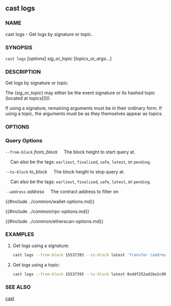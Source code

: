 ## cast logs

### NAME

cast logs - Get logs by signature or topic.

### SYNOPSIS

``cast logs`` [*options*] *sig_or_topic* [*topics_or_args...*]


### DESCRIPTION

Get logs by signature or topic.

The (*sig_or_topic*) may either be the event signature or its hashed topic (located at topics[0]).

If using a signature, remaining arguments must be in their ordinary form. If using a topic, the arguments must be as they themselves appear as topics.

### OPTIONS

### Query Options

`--from-block` *from_block*
&nbsp;&nbsp;&nbsp;&nbsp;The block height to start query at.

&nbsp;&nbsp;&nbsp;&nbsp;Can also be the tags: `earliest`, `finalized`, `safe`, `latest`, or `pending`.

`--to-block` *to_block*
&nbsp;&nbsp;&nbsp;&nbsp;The block height to stop query at.

&nbsp;&nbsp;&nbsp;&nbsp;Can also be the tags: `earliest`, `finalized`, `safe`, `latest`, or `pending`.

`--address` *address*
&nbsp;&nbsp;&nbsp;&nbsp;The contract address to filter on

{{#include ../common/wallet-options.md}}

{{#include ../common/rpc-options.md}}

{{#include ../common/etherscan-options.md}}

### EXAMPLES

1. Get logs using a signature:
    ```sh
    cast logs --from-block 15537393 --to-block latest 'Transfer (address indexed from, address indexed to, uint256 value)' 0x2e8ABfE042886E4938201101A63730D04F160A82
    ```
2. Get logs using a topic:
    ```sh
    cast logs --from-block 15537393 --to-block latest 0xddf252ad1be2c89b69c2b068fc378daa952ba7f163c4a11628f55a4df523b3ef 0x0000000000000000000000002e8abfe042886e4938201101a63730d04f160a82
    ```

### SEE ALSO

[cast](./cast.md)
